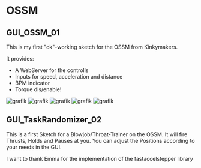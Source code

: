 # OSSM

## GUI_OSSM_01

This is my first "ok"-working sketch for the OSSM from Kinkymakers.

It provides:
- A WebServer for the controlls
- Inputs for speed, acceleration and distance
- BPM indicator
- Torque dis/enable!

![grafik](https://user-images.githubusercontent.com/82914483/128709424-b75aa553-e57b-44fa-990c-eb7ca740e040.png)
![grafik](https://user-images.githubusercontent.com/82914483/128709527-65e910f5-c5a1-4fe2-9203-af50829d7e8f.png)
![grafik](https://user-images.githubusercontent.com/82914483/128709584-f565ba68-d2a0-466b-b111-ca21863c3547.png)
![grafik](https://user-images.githubusercontent.com/82914483/128709627-82e1226c-22e9-4ab8-9062-794c154fdebc.png)
![grafik](https://user-images.githubusercontent.com/82914483/128709675-0958f82a-3701-43b6-8991-1cd0b27fb392.png)





## GUI_TaskRandomizer_02

This is a first Sketch for a Blowjob/Throat-Trainer on the OSSM.
It will fire Thrusts, Holds and Pauses at you.
You can adjust the Positions according to your needs in the GUI.



I want to thank Emma for the implementation of the fastaccelstepper library
